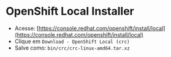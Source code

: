 # OpenShift Local Installer

   - Acesse: [https://console.redhat.com/openshift/install/local](https://console.redhat.com/openshift/install/local)
   - Clique em `Download - OpenShift Local (crc)`
   - Salve como: `bin/crc/crc-linux-amd64.tar.xz`
